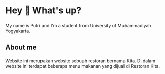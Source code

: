 <h1 align="left">Hey 👋 What's up?</h1>

###

<p align="left">My name is Putri and I'm a student from University of Muhammadiyah Yogyakarta.</p>

###

<h2 align="left">About me</h2>

###

<p align="left">Website ini merupakan website sebuah restoran bernama Kita. Di dalam website ini terdapat beberapa menu makanan yang dijual di Restoran Kita.</p>

###
